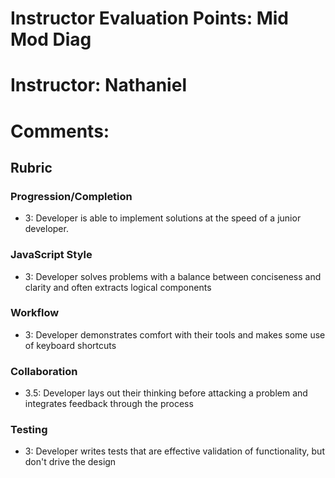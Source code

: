 # Instructor Evaluation Points: Mid Mod Diag
# Instructor: Nathaniel
# Comments:
## Rubric


### Progression/Completion

* 3: Developer is able to implement solutions at the speed of a junior developer.

### JavaScript Style

* 3: Developer solves problems with a balance between conciseness and clarity and often extracts logical components

### Workflow

* 3: Developer demonstrates comfort with their tools and makes some use of keyboard shortcuts

### Collaboration

* 3.5: Developer lays out their thinking before attacking a problem and integrates feedback through the process

### Testing

* 3: Developer writes tests that are effective validation of functionality, but don't drive the design
